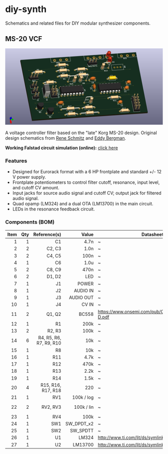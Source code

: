 # diy-synth

Schematics and related files for DIY modular synthesizer components.


## MS-20 VCF

![MS-20 PCB, 3D view](./pictures/VCF_MS-20_front_3d.png)

A voltage controller filter based on the "late" Korg MS-20 design. Original design schematics from [Rene Schmitz](https://www.schmitzbits.de/ms20.html) and [Eddy Bergman](https://www.eddybergman.com/2019/12/synthesizer-build-part-12-korg-ms20.html?m=1).

**Working Falstad circuit simulation (online):** [click here](https://falstad.com/circuit/circuitjs.html?ctz=CQAgbArCAMB00OgRgCwE4Oa9msAc0AzEkmummNGAOwBMEa41IStIGuiCSAUCtGxRIwIWvxARWo8UhgAdAM7RF-RQFpWi5Uq2wo27aoWadpuPsVIt14wkUATAKYAzAIYBXADYAXecZvaSHYKTm5evoEBlsGhHj5+VmbR2rHhCVG2KS5xEeqJBskO2WnaGhlBWWHxpfk2FUVVuQplSZkNOX4tBW0hxdV55TF9TbWm9b2N6a3jqf3+00OTkQuVHcvdM8M8ruAo0tAsUmIHeCxsGmwVXDA3VwjbIChgexpSQiKvbIxSFyxcCDcDndoDwAO5nU6kQSQtBsEHg1inY6HNjI+GPGHQ0RiGBgjHYvbPAm48EMVE4iDUES0HHoynUilUliwkkSJlQ8AQEQc9GQaniZ4HNF4ySo8T0-asiXI6VcqVM+giMmiOXolBI8TqlUiNVIuVExWswi0A7vfFm3Xa-GEaB7OkKuUSm12ngAY2ttuthB1LEcakYcG4nGQbrZImdYZAhG9tz9AfgyGDvHBWujIi1Fp4ACcWCg9siOWi-og8fwhdBTmaTad0YQ8HthKbhCxKKy+cy2O3G225d2ng3WyCc2a+0Tu0CuNmQJ8Wwc1GPB8X7uCZ92NHnZ6z5wOgbRIYO8YiWOy9x3cTm6-m8KdL1GY0KTVO06Jr3fw-fsbX6y+b9-aHQjRjf82GfPcayndcr1OSC3xuGkh2nQtXw0FlnwfBC1ENZFMIrSUJxLHM1G9G8IHOYjHgBctJ3dNQyyjT1aONei7WDRBZEDRMOOTadyMIUieLAG9PQQs0UCY-tHiYoUkGoNUATEwRmwU3FhBAmNRQog4NLYWZvDUTxHHsFhAU4XhVM0iQN2fCANx04Z9MM4yDmc+BuOsqRjS0qRa3UqyTUsl1wU8gKo38jS5NNJjb2UiKQro8KnxjdUDmiggbggEsgu-ZKLJynz0zS4K8tDQSNQOaggPEU1YDAbA6swCA-WYLikx4GS9mvSK2E6qNBOM4FcAYNB-hGxMACVHAUAB7AA7VwZtdRw8UYkCGJyiMQV8VAXjSmSPjSud2NuAFdJ4XwwOnNLDTUA7EJMioQFOlcmNug7SwoURcPQEQ3pTD60okt7h2bAGiVuu4pxOU1TnBydwWug05Q0HVDyZf1uTRkg4VRj4satGd0WuvHro+wmkbx58CcS3GPO-AnHlkkF3To9GLO3G4UFgRnRq4JA4yTVqUwBVmWbx2L2ZZrVxa1PbpylnG5chNGiTVIkRbS1ndTnD6cto8CUw1jNhflnNZaIy52R9FBufRM2ZbRqTDw3G6gR+X7EP5aG8LxdtkVK72VzoiMiL6jbSxhoU5Xds0rqj5y+AERCjnEZHJXYmwjAuDJzD8QxAlobO9CmDZFjWSxBlWEpy5Wdoq-mEvK7mUZAlLuuujqVu5nbsZO6abuW8bvvm8KCYy+aYeel0zoJ82JZq4b2um4rxeRmX0e65n3vi47wflqY6seO6+OspePHRe80tmxnc-sZTNWj11o8ELx82URbW4Mttn4mJfoHFcu5yADjqTnaohU8M4LjQRlkuSisB+CyAAMLuG8FNZwzhlq-znFqF2rI5y7TdvHAA5gJSswtyIWlxMQlCalcaoX4kQxCVkYwwT4nCShsFnycPoew28nDvysMBDwYhpEbzqQ8h+EExCJLKRyjFdhj9TzfTATWdheNmwUzYSCMayj-6QI9iZGQmjBo8G0XoiBR4YKAJTt5QEegTHThEbBNQXIUofj2HRIIJlzBtVkg4o4AFnGtmAsZeCUZSIThYDwAAyorFKDENIbRuG4TwChHBwWWtpAJ2lXzomcaeSmCT7wZPER8BJ-kQTkT1nEl460+pHQAJIzR4ORI8BZTzBKOkgBQ3hFAAHlkHNL6r7AUcoOlwRmvYPpAyWkELfnoo6AAhAAlq4BQzTfFE2pHKH+gidjRWbM+M03xzhSGBIA-CmVQpNnfOmZskiQA9WUo8qWuJtGy3UUyF5ppDpGO8cQi6ODg63RBL0h5V1cIUHLJCVkrSZC2Sqhgo4uFqGfX1ohFk2EkJopggC7aogAK5LxcEmcwTCW2QCUShFK5CwpwPsKal8LDobnHIeU8HJYXHwsgfUCuEyae1gvSgV4hQIErxKBYVQFeVir-ABKsorwTDIOF2FkX4dxRhlbfK0+8464h2MqP24hkSQhOZcEa91-h71DgxCMYdyGViUpWaBBwABijhDIACNXCugANYJ0IBzfBbBHFAjzAAfTwKG6AoaxI2VDRAUNrB8Cho0KG2gCaw2ED9U4pSGYVEkAjRGqNMbCAJqjRxBAaAqRcnoMmpAqaE1IAjZm2gJAwVCnEJW-lQJZwAm4j1A+-aqVtslD1ci6I8BEniiyOiFS+rKinYIJ1IAJrTTmgtJapJp0AmipRLNjicqCgkKeIEkhw2RujXxFAqa9CRtgHWlNaakCnszZUvFa431stuN0xQjTBm-jVbeI8R1aATJ-U08EeBmwDvBWiuiMj5LRwQ98rymqiqFX8pmIKGH0ModxPwf1YAcQRgquGPqrswBnqLZeuNCbaBJofQ2ijmb8PTguh9DQltAFPqvYWi9sa4BPsI-GuAEaGPcdDcxogDjFFXzg+DVAlG+NXqCLe+9dbH0Kck-6j6EYaR7DHYceNvGY3KbLXe2t9aSDxq08SHT-FxwsAgEZ89JnVPVuE+ZsTTmJNZrwB9IDAgGwqrODxlz1GPNqYTXiEjkpqB-gRe6f2ssYuy2qrVeqdVGpqGagmdiuXosxmS9+VL0XitMji0FzVFXYt-lpD7V8ssLolYRGyk8+544AA8QDUH86+PAOJSCyAbISBwCy8RNba8eFG8NRkyAxQimJkHqS4WqwfQByTUnpK6z1-1tA+IPNoIwPblZcxnFGyKfJfVMIATHdEiQrYBGOIEd2jbaShQiiZNZT79CPvhn4i4sJ2MYlEU9MHYJiSDivfSSucH-lrsgTI8tYJALkdDvh5KTCs3Os8Sk9GZgmF+GalOwACQAAo8C6yDoUeB-UE92xOx4p2AAy5OusQBjNGLS7O7z+uGyAFnFPLIpUgxIBg6r3Ek-J9SjFyKaXxxY7LdanobIsRQPGq9VHY10YixZtNaufNTUOBLpVqAbKsTy2xOCRuow8ENyQDqNxZJgFbEgQgd7oAEoTImWQlxUA27tziPNVJUBwi9xboMlxbchYeY7qgrZ9B3qjJEusEhZDOqOhcw6y7JqzXmotRQzqxsp6CKcdPSfI7C1kFEqa7gsz54UM6rMjgACO7hHALQAJ7NNOBAUvnSqJ3QWY4bwrgAD0AALZ1ABRbvbIQBl4iSaIUIA5AgiAA)

### Features

* Designed for Eurorack format with a 6 HP frontplate and standard +/- 12 V power supply.
* Frontplate potentiometers to control filter cutoff, resonance, input level, and cutoff CV amount.
* Input jacks for source audio signal and cutoff CV; output jack for filtered audio signal.
* Quad opamp (LM324) and a dual OTA (LM13700) in the main circuit.
* LEDs in the resonance feedback circuit.

### Components (BOM)

|Item |Qty  |Reference(s)                  |Value          |Datasheet                                         |Note           |
|----:|----:|-----------------------------:|--------------:|--------------------------------------------------|---------------|
|    1|    1|                            C1|           4.7n|~                                                 |               |
|    2|    2|                        C2, C3|           1.0n|~                                                 |               |
|    3|    2|                        C4, C5|           100n|~                                                 |               |
|    4|    1|                            C6|           1.0u|~                                                 |               |
|    5|    2|                        C8, C9|           470n|~                                                 |               |
|    6|    2|                        D1, D2|            LED|~                                                 |               |
|    7|    1|                            J1|          POWER|~                                                 |               |
|    8|    1|                            J2|       AUDIO IN|~                                                 |               |
|    9|    1|                            J3|      AUDIO OUT|~                                                 |               |
|   10|    1|                            J4|          CV IN|~                                                 |               |
|   11|    2|                        Q1, Q2|          BC558|https://www.onsemi.com/pub/Collateral/BC556BTA-D.pdf|             |
|   12|    1|                            R1|           200k|~                                                 |               |
|   13|    2|                        R2, R3|           100k|~                                                 |               |
|   14|    6|       R4, R5, R6, R7, R9, R10|            10k|~                                                 |               |
|   15|    1|                            R8|            10k|~                                                 |Feedback       |
|   16|    1|                           R11|           4.7k|~                                                 |               |
|   17|    1|                           R12|           470k|~                                                 |               |
|   18|    1|                           R13|           2.2k|~                                                 |               |
|   19|    1|                           R14|           1.5k|~                                                 |               |
|   20|    4|            R15, R16, R17, R18|            220|~                                                 |               |
|   21|    1|                           RV1|     100k / log|~                                                 |Resonance      |
|   22|    2|                      RV2, RV3|     100k / lin|~                                                 |CV Amount      |
|   23|    1|                           RV4|           100k|~                                                 |Input Level    |
|   24|    1|                           SW1|     SW_DPDT_x2|~                                                 |HP/LP          |
|   25|    1|                           SW2|       SW_SPDTT|~                                                 |6/12 dB        |
|   26|    1|                            U1|          LM324|http://www.ti.com/lit/ds/symlink/lm2902-n.pdf     |               |
|   27|    1|                            U2|        LM13700|http://www.ti.com/lit/ds/symlink/lm13700.pdf      |               |

